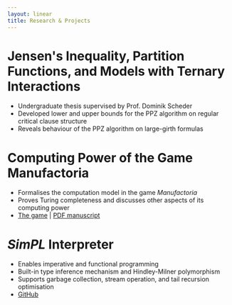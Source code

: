 ```yaml
---
layout: linear
title: Research & Projects
---
```


# Jensen's Inequality, Partition Functions, and Models with Ternary Interactions

- Undergraduate thesis supervised by Prof. Dominik Scheder
- Developed lower and upper bounds for the PPZ algorithm on regular critical clause structure
- Reveals behaviour of the PPZ algorithm on large-girth formulas

# Computing Power of the Game Manufactoria

- Formalises the computation model in the game *Manufactoria*
- Proves Turing completeness and discusses other aspects of its computing power
- [The game](http://pleasingfungus.com/Manufactoria/) &#124; [PDF manuscript](./Manufactoria.pdf)

# *SimPL* Interpreter

- Enables imperative and functional programming
- Built-in type inference mechanism and Hindley-Milner polymorphism
- Supports garbage collection, stream operation, and tail recursion optimisation
- [GitHub](https://github.com/YanhengWang/SimPL)
